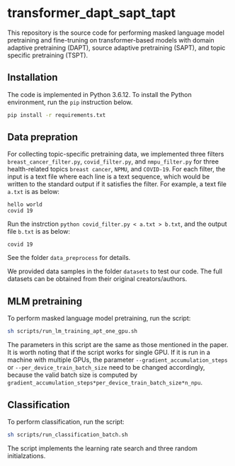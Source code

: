 # transformer_dapt_sapt_tapt
This repository is the source code for performing masked language model pretraining and fine-truning on transformer-based models with domain adaptive pretraining (DAPT), source adaptive pretraining (SAPT), and topic specific pretraining (TSPT).

## Installation
The code is implemented in Python 3.6.12. To install the Python environment, run the `pip` instruction below.
```sh
pip install -r requirements.txt
```

## Data prepration
For collecting topic-specific pretraining data, we implemented three filters `breast_cancer_filter.py`, `covid_filter.py`,
and `nmpu_filter.py` for three health-related topics `breast cancer`, `NPMU`, and `COVID-19`.
For each filter, the input is a text file where each line is a text sequence,
which would be written to the standard output if it satisfies the filter.
For example, a text file `a.txt` is as below:
```
hello world
covid 19
```
Run the instrction `python covid_filter.py < a.txt > b.txt`, and the output file `b.txt` is as below:
```
covid 19
```
See the folder `data_preprocess` for details.

We provided data samples in the folder `datasets` to test our code.
The full datasets can be obtained from their original creators/authors.


## MLM pretraining
To perform masked language model pretraining, run the script:
```sh
sh scripts/run_lm_training_apt_one_gpu.sh
```
The parameters in this script are the same as those mentioned in the paper.
It is worth noting that if the script works for single GPU.
If it is run in a machine with multiple GPUs, the parameter `--gradient_accumulation_steps` or `--per_device_train_batch_size` need to be changed accordingly, because the valid batch size is computed by `gradient_accumulation_steps*per_device_train_batch_size*n_npu`.


## Classification
To perform classification, run the script:
```sh
sh scripts/run_classification_batch.sh
```
The script implements the learning rate search and three random initialzations.
